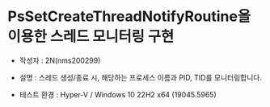 # PsSetCreateThreadNotifyRoutine을 이용한 스레드 모니터링 구현

* 작성자 : 2N(nms200299)

* 설명 : 스레드 생성/종료 시, 해당하는 프로세스 이름과 PID, TID를 모니터링합니다.

* 테스트 환경 : Hyper-V / Windows 10 22H2 x64 (19045.5965)

